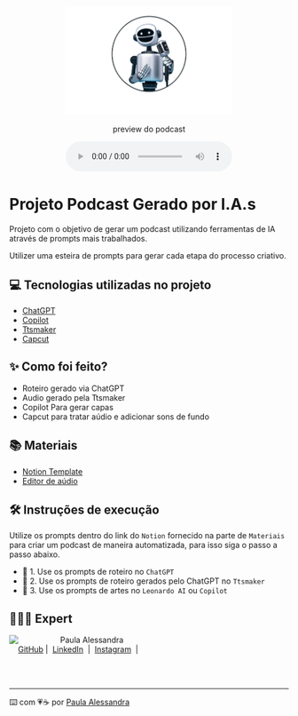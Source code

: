 <p align="center">
<img 
    src="./assets/cover.png"
    width="300"
/>
</p>

<p align="center">
    preview do podcast
</p>

<div align="center">
    <audio src="output/pod_edition_ep01.MP3" controls title="Podcast editado"></audio>
</div>

# Projeto Podcast Gerado por I.A.s

Projeto com o objetivo de gerar um podcast utilizando ferramentas de IA através de prompts mais trabalhados.

Utilizer uma esteira de prompts para gerar cada etapa do processo criativo.

## 💻 Tecnologias utilizadas no projeto

- [ChatGPT](https://chat.openai.com/) 
- [Copilot](https://copilot.microsoft.com/)
- [Ttsmaker](https://ttsmaker.com/#google_vignette)
- [Capcut](https://www.capcut.com/pt-br/)

## ✨ Como foi feito?

- Roteiro gerado via ChatGPT
- Audio gerado pela Ttsmaker
- Copilot Para gerar capas
- Capcut para tratar aúdio e adicionar sons de fundo

## 📚 Materiais

- [Notion Template](https://www.notion.so/Criando-Podcast-com-IAS-Generativas-d22dc207f79e4f4988fbee5e729edbab?pvs=4)
- [Editor de aúdio](https://www.capcut.com/editor?from_page=landing_page&__action_from=picture_V%C3%ADdeos%20profissionais%20em%20minutos,%20n%C3%A3o%20em%20horas.)


## 🛠️ Instruções de execução

Utilize os prompts dentro do link do `Notion` fornecido na parte de `Materiais` para criar um podcast de maneira automatizada, para isso siga o passo a passo abaixo.

- 🤖 1. Use os prompts de roteiro no `ChatGPT`
- 🤖 2. Use os prompts de roteiro gerados pelo ChatGPT no `Ttsmaker`
- 🤖 3. Use os prompts de artes no `Leonardo AI` ou `Copilot`

## 👩🏻‍💻 Expert

<p>
    <img 
      align=left 
      margin=10 
      width=80 
      src="https://avatars.githubusercontent.com/u/126213743?s=400&u=a86b7d3d557370f4ade95c40dcefac76585a3e0a&v=4"
    />
    <p>&nbsp&nbsp&nbspPaula Alessandra<br>
    &nbsp&nbsp&nbsp
    <a href="https://github.com/paulaalessandrars">
    GitHub</a>&nbsp;|&nbsp;
    <a href="https://www.linkedin.com/in/paula-alessandra-rodrigues-dos-santos-57586759/">LinkedIn</a>
&nbsp;|&nbsp;
    <a href="https://www.instagram.com/paulaalessandrars/">
    Instagram</a>
&nbsp;|&nbsp;</p>
</p>
<br/><br/>
<p>

---

⌨️ com 💗☕ por [Paula Alessandra](https://github.com/paulaalessandrars)
